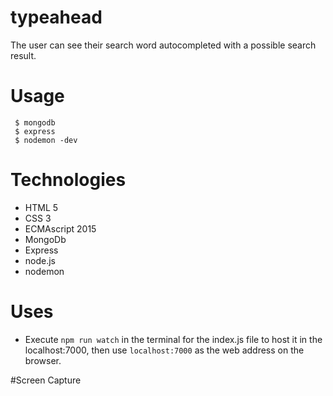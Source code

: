 # typeahead
The user can see their search word autocompleted with a possible search result.

# Usage

``` $ npm install
 $ mongodb
 $ express
 $ nodemon -dev
 ```


# Technologies

* HTML 5
* CSS 3
* ECMAscript 2015
* MongoDb
* Express
* node.js
* nodemon

# Uses

* Execute `npm run watch` in the terminal for the index.js file to host it in the localhost:7000, then use `localhost:7000` as the web address on the browser.

#Screen Capture


